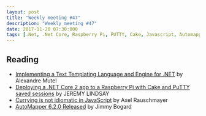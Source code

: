 ```yaml
---
layout: post
title: "Weekly meeting #47"
description: "Weekly meeting #47"
date: 2017-11-20 07:30:000
tags: [.Net, .Net Core, Raspberry Pi, PUTTY, Cake, Javascript, Automapper]
--- 
```

 
## Reading

* [Implementing a Text Templating Language and Engine for .NET](http://xoofx.com/blog/2017/11/13/implementing-a-text-templating-language-and-engine-for-dotnet/) by Alexandre Mutel
* [Deploying a .NET Core 2 app to a Raspberry Pi with Cake and PuTTY saved sessions](https://jeremylindsayni.wordpress.com/2017/11/10/deploying-a-net-core-2-app-to-a-raspberry-pi-and-putty-saved-sessions/) by JEREMY LINDSAY
* [Currying is not idiomatic in JavaScript](http://2ality.com/2017/11/currying-in-js.html) by Axel Rauschmayer
* [AutoMapper 6.2.0 Released](https://jimmybogard.com/automapper-6-2-0-released/) by Jimmy Bogard

